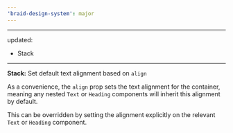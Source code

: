 ```yaml
---
'braid-design-system': major
---
```


---
updated:
  - Stack
---

**Stack:** Set default text alignment based on `align`

As a convenience, the `align` prop sets the text alignment for the container, meaning any nested `Text` or `Heading` components will inherit this alignment by default.

This can be overridden by setting the alignment explicitly on the relevant `Text` or `Heading` component.
